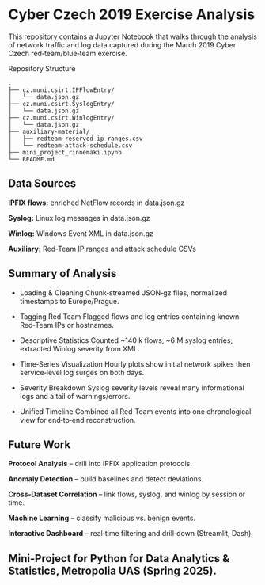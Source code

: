 # **Cyber Czech 2019 Exercise Analysis**

This repository contains a Jupyter Notebook that walks through the analysis of network traffic and log data captured during the March 2019 Cyber Czech red‑team/blue‑team exercise.

Repository Structure
```
.
├── cz.muni.csirt.IPFlowEntry/
│   └── data.json.gz
├── cz.muni.csirt.SyslogEntry/
│   └── data.json.gz
├── cz.muni.csirt.WinlogEntry/
│   └── data.json.gz
├── auxiliary-material/
│   ├── redteam-reserved-ip-ranges.csv
│   └── redteam-attack-schedule.csv
├── mini_project_rinnemaki.ipynb
└── README.md
```
## Data Sources

**IPFIX flows:** enriched NetFlow records in data.json.gz

**Syslog:** Linux log messages in data.json.gz

**Winlog:** Windows Event XML in data.json.gz

**Auxiliary:** Red‑Team IP ranges and attack schedule CSVs

## Summary of Analysis

- Loading & Cleaning Chunk‑streamed JSON‑gz files, normalized timestamps to Europe/Prague.

- Tagging Red Team Flagged flows and log entries containing known Red‑Team IPs or hostnames.

- Descriptive Statistics Counted ~140 k flows, ~6 M syslog entries; extracted Winlog severity from XML.

- Time‑Series Visualization Hourly plots show initial network spikes then service‑level log surges on both days.

- Severity Breakdown Syslog severity levels reveal many informational logs and a tail of warnings/errors.

- Unified Timeline Combined all Red‑Team events into one chronological view for end‑to‑end reconstruction.

## Future Work

**Protocol Analysis** – drill into IPFIX application protocols.

**Anomaly Detection** – build baselines and detect deviations.

**Cross‑Dataset Correlation** – link flows, syslog, and winlog by session or time.

**Machine Learning** – classify malicious vs. benign events.

**Interactive Dashboard** – real‑time filtering and drill‑down (Streamlit, Dash).

## **Mini‑Project for Python for Data Analytics & Statistics, Metropolia UAS (Spring 2025).**
